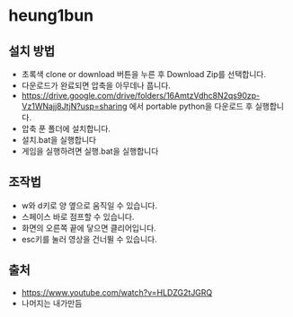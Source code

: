 # heung1bun
## 설치 방법
* 초록색 clone or download 버튼을 누른 후 Download Zip를 선택합니다.
* 다운로드가 완료되면 압축을 아무데나 풉니다.
* https://drive.google.com/drive/folders/16AmtzVdhc8N2qs90zp-Vz1WNajj8JtjN?usp=sharing 에서 portable python을 다운로드 후 실행합니다.
* 압축 푼 폴더에 설치합니다.
* 설치.bat을 실행합니다
* 게임을 실행하려면 실행.bat을 실행합니다

## 조작법
* w와 d키로 양 옆으로 움직일 수 있습니다.
* 스페이스 바로 점프할 수 있습니다.
* 화면의 오른쪽 끝에 닿으면 클리어입니다.
* esc키를 눌러 영상을 건너뛸 수 있습니다.

## 출처
* https://www.youtube.com/watch?v=HLDZG2tJGRQ
* 나머지는 내가만듬
